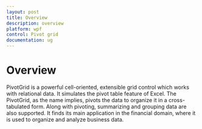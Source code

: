 ```yaml
---
layout: post
title: Overview
description: overview 
platform: wpf
control: Pivot grid
documentation: ug
---
```


# Overview

PivotGrid is a powerful cell-oriented, extensible grid control which works with relational data. It simulates the pivot table feature of Excel. The PivotGrid, as the name implies, pivots the data to organize it in a cross-tabulated form. Along with pivoting, summarizing and grouping data are also supported. It finds its main application in the financial domain, where it is used to organize and analyze business data.